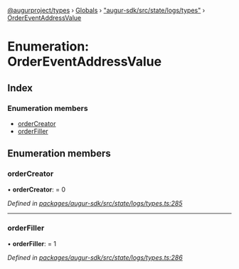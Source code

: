 [@augurproject/types](../README.md) › [Globals](../globals.md) › ["augur-sdk/src/state/logs/types"](../modules/_augur_sdk_src_state_logs_types_.md) › [OrderEventAddressValue](_augur_sdk_src_state_logs_types_.ordereventaddressvalue.md)

# Enumeration: OrderEventAddressValue

## Index

### Enumeration members

* [orderCreator](_augur_sdk_src_state_logs_types_.ordereventaddressvalue.md#ordercreator)
* [orderFiller](_augur_sdk_src_state_logs_types_.ordereventaddressvalue.md#orderfiller)

## Enumeration members

###  orderCreator

• **orderCreator**: = 0

*Defined in [packages/augur-sdk/src/state/logs/types.ts:285](https://github.com/AugurProject/augur/blob/69c4be52bf/packages/augur-sdk/src/state/logs/types.ts#L285)*

___

###  orderFiller

• **orderFiller**: = 1

*Defined in [packages/augur-sdk/src/state/logs/types.ts:286](https://github.com/AugurProject/augur/blob/69c4be52bf/packages/augur-sdk/src/state/logs/types.ts#L286)*
